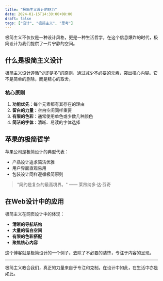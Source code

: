 ```yaml
---
title: "极简主义设计的魅力"
date: 2024-01-15T14:30:00+08:00
draft: false
tags: ["设计", "极简主义", "思考"]
---
```


极简主义不仅仅是一种设计风格，更是一种生活哲学。在这个信息爆炸的时代，极简设计为我们提供了一片宁静的空间。

## 什么是极简主义设计

极简主义设计遵循"少即是多"的原则，通过减少不必要的元素，突出核心内容。它不是简单的删除，而是精心的取舍。

### 核心原则

1. **功能优先**：每个元素都有其存在的理由
2. **留白的力量**：空白空间同样重要
3. **有限的色彩**：通常使用单色或少数几种颜色
4. **简洁的字体**：清晰、易读的字体选择

## 苹果的极简哲学

苹果公司是极简设计的典型代表：

- 产品设计追求简洁优雅
- 用户界面直观易用
- 包装设计同样遵循极简原则

> "简约是复杂的最高境界。" —— 莱昂纳多·达·芬奇

## 在Web设计中的应用

极简主义在网页设计中的体现：

- **清晰的导航结构**
- **大量的留白空间**  
- **有限的色彩搭配**
- **聚焦核心内容**

这个博客就是极简设计的一个例子，去除了不必要的装饰，专注于内容的呈现。

---

极简主义教会我们，真正的力量来自于专注和克制。在设计中如此，在生活中亦是如此。 